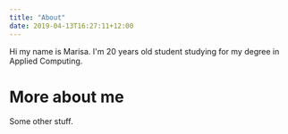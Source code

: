 ```yaml
---
title: "About"
date: 2019-04-13T16:27:11+12:00
---
```


Hi my name is Marisa. I'm 20 years old student studying for my degree in Applied Computing.

# More about me

Some other stuff.